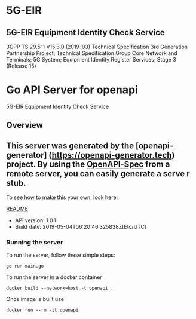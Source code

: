 # 5G-EIR

## 5G-EIR Equipment Identity Check Service

3GPP TS 29.511 V15.3.0 (2019-03) Technical Specification 3rd Generation Partnership Project; Technical Specification Group Core Network and Terminals; 5G System; Equipment Identity Register Services; Stage 3 (Release 15)

# Go API Server for openapi

5G-EIR Equipment Identity Check Service

## Overview
This server was generated by the [openapi-generator]
(https://openapi-generator.tech) project.
By using the [OpenAPI-Spec](https://github.com/OAI/OpenAPI-Specification) from a remote server, you can easily generate a serve
r stub.  
-

To see how to make this your own, look here:

[README](https://openapi-generator.tech)

- API version: 1.0.1
- Build date: 2019-05-04T06:20:46.325838Z[Etc/UTC]


### Running the server
To run the server, follow these simple steps:

```
go run main.go
```

To run the server in a docker container
```
docker build --network=host -t openapi .
```

Once image is built use
```
docker run --rm -it openapi 
```


